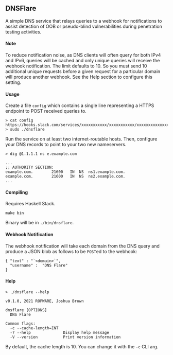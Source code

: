 
## DNSFlare
A simple DNS service that relays queries to a webhook for notifications to assist detection of OOB or pseudo-blind vulnerabilities during penetration testing activities.

#### Note
To reduce notification noise, as DNS clients will often query for both IPv4 and IPv6, queries will be cached and only unique queries will receive the webhook notification. The limit defaults to 10. So you must send 10 additional unique requests before a given request for a particular domain will produce another webhook. See the Help section to configure this setting.

#### Usage
Create a file `config` which contains a single line representing a HTTPS endpoint to POST received queries to.
```
> cat config
https://hooks.slack.com/services/xxxxxxxxxxx/xxxxxxxxxxx/xxxxxxxxxxxxxxxxxxxxxxxx
> sudo ./dnsflare
```

Run the service on at least two internet-routable hosts. Then, configure your DNS records to point to your two new nameservers.
```
> dig @1.1.1.1 ns e.example.com

...
;; AUTHORITY SECTION:
example.com.		21600	IN	NS	ns1.example.com.
example.com.		21600	IN	NS	ns2.example.com.
...
```

#### Compiling
Requires Haskell Stack.
```
make bin
```
Binary will be in `./bin/dnsflare`.

#### Webhook Notification
The webhook notification will take each domain from the DNS query and produce a JSON blob as follows to be `POST`ed to the webhook:

```
{ "text" : "`<domain>`",
  "username" :  "DNS Flare"
}
```

#### Help
```
> ./dnsflare --help

v0.1.0, 2021 ROPWARE, Joshua Brown

dnsflare [OPTIONS]
  DNS Flare

Common flags:
  -c --cache-length=INT
  -? --help              Display help message
  -V --version           Print version information
```

By default, the cache length is 10. You can change it with the `-c` CLI arg.

